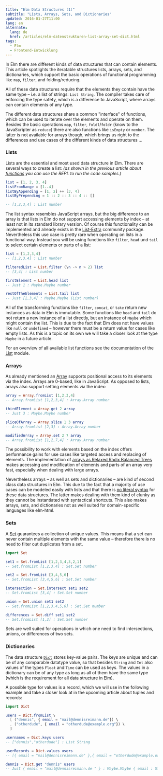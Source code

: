 ```yaml
---
title: "Elm Data Structures (1)"
subtitle: "Lists, Arrays, Sets, and Dictionaries"
updated: 2016-01-27T11:00
lang: en
alternate:
  lang: de
  href: /articles/elm-datenstrukturen-list-array-set-dict.html
tags:
  - Elm
  - Frontend-Entwicklung
---
```


In Elm there are different kinds of data structures that can contain elements. This article spotlights the iteratable structures lists, arrays, sets, and dictionaries, which support the basic operations of functional programming like `map`, `filter`, and folding/reducing.

<!-- more -->

All of these data structures require that the elements they contain have the same type – i.e. a list of strings: `List String`. The compiler takes care of enforcing the type safety, which is a difference to JavaScript, where arrays can contain elements of any type.  

The different data structures share a common "interface" of functions, which can be used to iterate over the elements and operate on them. Besides the basic operations `map`, `filter`, `foldl`/`foldr` (know to the JavaScripter as `reduce`) there are also functions like `isEmpty` or `member`. The latter is not available for arrays though, which brings us right to the differences and use cases of the different kinds of data structures …

### Lists

Lists are the essential and most used data structure in Elm. There are several ways to create a list: *(as shown in the previous article about [functions](elm-functions.html) you can use the REPL to run the code samples.)*

```elm
list = [1, 2, 3, 4]
listFromRange = [1..4]
listByAppending = [1, 2] ++ [3, 4]
listByPrepending = 1 :: 2 :: 3 :: 4 :: []

-- [1,2,3,4] : List number
```

The list syntax resembles JavaScript arrays, but the big difference to an array is that lists in Elm do not support accessing elements by index – at least not in its standard library version. Of course this functionality can be implemented and already exists in the [List-Extra](http://package.elm-lang.org/packages/circuithub/elm-list-extra/3.9.0/List-Extra) community package. Nevertheless this use case is pretty rare when operating on lists in a functional way. Instead you will be using functions like `filter`, `head` und `tail` to select certain elements or parts of a list:

```elm
list = [1,2,3,4]
-- [1,2,3,4] : List number

filteredList = List.filter (\n -> n > 2) list
-- [3,4] : List number

firstElement = List.head list
-- Just 1 : Maybe.Maybe number

restOfTheElements = List.tail list
-- Just [2,3,4] : Maybe.Maybe (List number)
```

All of the transforming functions like `filter`, `concat`, or `take` return new instances as data in Elm is immutable. Some functions like `head` and `tail` do not return a new instance of a list directly, but an instance of `Maybe` which might contain the list. This is due to the fact that Elm does not have values like `null` or `undefined` – however there must be a return value for cases like empty lists. As this is a topic on its own we will take a closer look at the type `Maybe` in a future article.

For an overview of all available list functions see the documentation of the [List](http://package.elm-lang.org/packages/elm-lang/core/3.0.0/List) module.

### Arrays

As already mentioned an [Array](http://package.elm-lang.org/packages/elm-lang/core/3.0.0/Array) supports positional access to its elements via the index. Arrays are 0-based, like in JavaScript. As opposed to lists, arrays also support setting elements via the index:

```elm
array = Array.fromList [1,2,3,4]
-- Array.fromList [1,2,3,4] : Array.Array number

thirdElement = Array.get 2 array
-- Just 3 : Maybe.Maybe number

sliceOfArray = Array.slice 1 3 array
-- Array.fromList [2,3] : Array.Array number

modifiedArray = Array.set 2 7 array
-- Array.fromList [1,2,7,4] : Array.Array number
```

The possibility to work with elements based on the index offers performance gains for use cases like targeted access and replacing of elements. The implementation of [arrays as Relaxed Radix Balanced Trees](http://elm-lang.org/blog/announce/0.12.1) makes accessing and modification of elements and parts of an array very fast, especially when dealing with large arrays.

Nevertheless arrays – as well as sets and dictionaries – are kind of second class data structures in Elm. This due to the fact that a majority of use cases can be modeled easily with lists and that there is [no literal syntax](https://github.com/elm-lang/elm-plans/issues/12) for these data structures. The latter makes dealing with them kind of clunky as they cannot be instantiated with syntactical shortcuts. This also makes arrays, sets, and dictionaries not as well suited for domain-specific languages like elm-html.

### Sets

A [Set](http://package.elm-lang.org/packages/elm-lang/core/3.0.0/Set) guarantees a collection of unique values. This means that a set can never contain multiple elements with the same value – therefore there is no need to filter out duplicates from a set.

```elm
import Set

set1 = Set.fromList [1,2,3,4,3,2,1]
-- Set.fromList [1,2,3,4] : Set.Set number

set2 = Set.fromList [3,4,5,6]
-- Set.fromList [3,4,5,6] : Set.Set number

intersection = Set.intersect set1 set2
-- Set.fromList [3,4] : Set.Set number

union = Set.union set1 set2
-- Set.fromList [1,2,3,4,5,6] : Set.Set number

differences = Set.diff set1 set2
-- Set.fromList [1,2] : Set.Set number
```

Sets are well suited for operations in which one need to find intersections, unions, or differences of two sets.

### Dictionaries

The data structure [`Dict`](http://package.elm-lang.org/packages/elm-lang/core/3.0.0/Dict) stores key-value pairs. The keys are unique and can be of any comparable datatype value, so that besides `String` and `Int` also values of the types `Float` and `Time` can be used as keys.
The values in a dictionary can be of any type as long as all of them have the same type (which is the requirement for all data structure in Elm).  

A possible type for values is a record, which we will use in the following example and take a closer look at in the upcoming article about tuples and records:

```elm
import Dict

users = Dict.fromList \
  [ ("dennis", { email = "mail@dennisreimann.de"}) \
  , ("otherdude", { email = "otherdude@example.org"}) \
  ]

usernames = Dict.keys users
-- ["dennis","otherdude"] : List String

userRecords = Dict.values users
-- [{ email = "mail@dennisreimann.de" },{ email = "otherdude@example.org" }] : List { email : String }

dennis = Dict.get "dennis" users
-- Just { email = "mail@dennisreimann.de " } : Maybe.Maybe { email : String }
```
